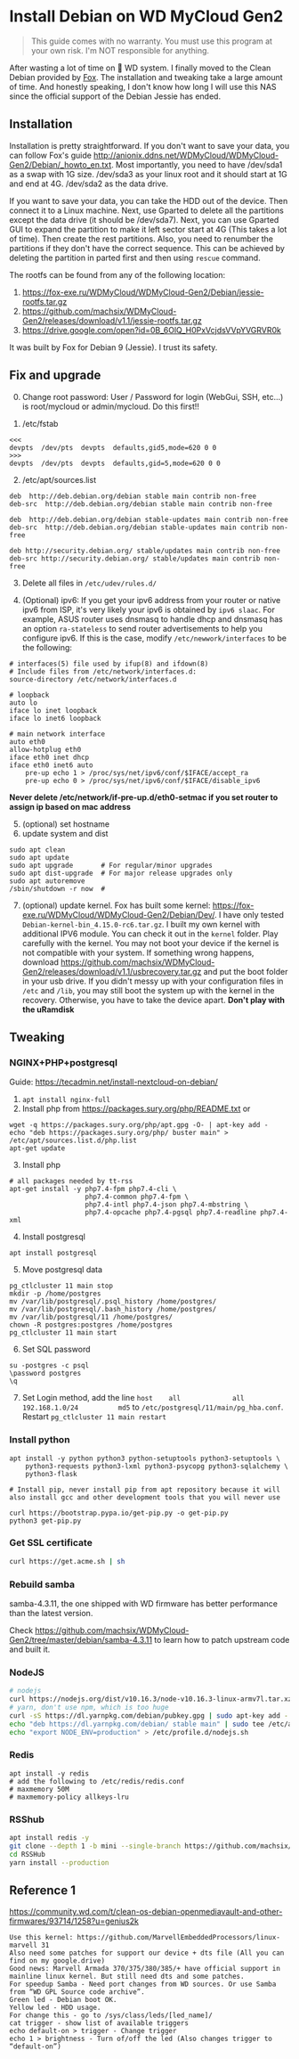 # Install Debian on WD MyCloud Gen2

> This guide comes with no warranty. You must use this program at your own risk. I'm NOT responsible for anything.

After wasting a lot of time on :shit: WD system. I finally moved to the Clean Debian provided by [Fox](https://community.wd.com/t/clean-os-debian-openmediavault-and-other-firmwares/93714). The installation and tweaking take a large amount of time. And honestly speaking, I don't know how long I will use this NAS since the official support of the Debian Jessie has ended.

## Installation

Installation is pretty straightforward. If you don't want to save your data, you can follow Fox's guide http://anionix.ddns.net/WDMyCloud/WDMyCloud-Gen2/Debian/_howto_en.txt. Most importantly, you need to have /dev/sda1 as a swap with 1G size. /dev/sda3 as your linux root and it should start at 1G and end at 4G. /dev/sda2 as the data drive.

If you want to save your data, you can take the HDD out of the device. Then connect it to a Linux machine. Next, use Gparted to delete all the partitions except the data drive (it should be /dev/sda7). Next, you can use Gparted GUI to expand the partition to make it left sector start at 4G (This takes a lot of time). Then create the rest partitions. Also, you need to renumber the partitions if they don't have the correct sequence. This can be achieved by deleting the partition in parted first and then using `rescue` command.

The rootfs can be found from any of the following location:

1. https://fox-exe.ru/WDMyCloud/WDMyCloud-Gen2/Debian/jessie-rootfs.tar.gz
2. https://github.com/machsix/WDMyCloud-Gen2/releases/download/v1.1/jessie-rootfs.tar.gz
3. https://drive.google.com/open?id=0B_6OlQ_H0PxVcjdsVVpYVGRVR0k

It was built by Fox for Debian 9 (Jessie). I trust its safety.

## Fix and upgrade

0. Change root password: User / Password for login (WebGui, SSH, etc…) is root/mycloud or admin/mycloud. Do this first!!

1. /etc/fstab
```
<<<
devpts  /dev/pts  devpts  defaults,gid5,mode=620 0 0
>>>
devpts  /dev/pts  devpts  defaults,gid=5,mode=620 0 0
```

2. /etc/apt/sources.list
```
deb  http://deb.debian.org/debian stable main contrib non-free
deb-src  http://deb.debian.org/debian stable main contrib non-free

deb  http://deb.debian.org/debian stable-updates main contrib non-free
deb-src  http://deb.debian.org/debian stable-updates main contrib non-free

deb http://security.debian.org/ stable/updates main contrib non-free
deb-src http://security.debian.org/ stable/updates main contrib non-free
```

3. Delete  all files in `/etc/udev/rules.d/`

4. (Optional) ipv6: If you get your ipv6 address from your router or native ipv6 from ISP, it's very likely your ipv6 is obtained by `ipv6 slaac`. For example, ASUS router uses dnsmasq to handle dhcp and dnsmasq has an option `ra-stateless` to send router advertisements to help you configure ipv6. If this is the case, modify `/etc/newwork/interfaces` to be the following:
```
# interfaces(5) file used by ifup(8) and ifdown(8)
# Include files from /etc/network/interfaces.d:
source-directory /etc/network/interfaces.d

# loopback
auto lo
iface lo inet loopback
iface lo inet6 loopback

# main network interface
auto eth0
allow-hotplug eth0
iface eth0 inet dhcp
iface eth0 inet6 auto
	pre-up echo 1 > /proc/sys/net/ipv6/conf/$IFACE/accept_ra
	pre-up echo 0 > /proc/sys/net/ipv6/conf/$IFACE/disable_ipv6
```
**Never delete /etc/network/if-pre-up.d/eth0-setmac if you set router to assign ip based on mac address**

5. (optional) set hostname
6. update system and dist
```
sudo apt clean
sudo apt update
sudo apt upgrade       # For regular/minor upgrades
sudo apt dist-upgrade  # For major release upgrades only
sudo apt autoremove
/sbin/shutdown -r now  #
```
7. (optional) update kernel. Fox has built some kernel: https://fox-exe.ru/WDMyCloud/WDMyCloud-Gen2/Debian/Dev/. I have only tested `Debian-kernel-bin_4.15.0-rc6.tar.gz`. I built my own kernel with additional IPV6 module. You can check it out in the `kernel` folder. Play carefully with the kernel. You may not boot your device if the kernel is not compatible with your system. If something wrong happens, download https://github.com/machsix/WDMyCloud-Gen2/releases/download/v1.1/usbrecovery.tar.gz and put the boot folder in your usb drive. If you didn't messy up with your configuration files in `/etc` and `/lib`, you may still boot the system up with the kernel in the recovery. Otherwise, you have to take the device apart. **Don't play with the uRamdisk**


## Tweaking

### NGINX+PHP+postgresql

Guide: https://tecadmin.net/install-nextcloud-on-debian/
1. `apt install nginx-full`
2. Install php from https://packages.sury.org/php/README.txt
or
```
wget -q https://packages.sury.org/php/apt.gpg -O- | apt-key add -
echo "deb https://packages.sury.org/php/ buster main" > /etc/apt/sources.list.d/php.list
apt-get update
```

3. Install php
```
# all packages needed by tt-rss
apt-get install -y php7.4-fpm php7.4-cli \
                   php7.4-common php7.4-fpm \
                   php7.4-intl php7.4-json php7.4-mbstring \
                   php7.4-opcache php7.4-pgsql php7.4-readline php7.4-xml
```

4. Install postgresql
```
apt install postgresql
```

5. Move postgresql data
```
pg_ctlcluster 11 main stop
mkdir -p /home/postgres
mv /var/lib/postgresql/.psql_history /home/postgres/
mv /var/lib/postgresql/.bash_history /home/postgres/
mv /var/lib/postgresql/11 /home/postgres/
chown -R postgres:postgres /home/postgres
pg_ctlcluster 11 main start
```
6. Set SQL password
```
su -postgres -c psql
\password postgres
\q
```

7. Set Login method, add the line `host    all             all             192.168.1.0/24          md5` to `/etc/postgresql/11/main/pg_hba.conf`. Restart `pg_ctlcluster 11 main restart`

### Install python
```
apt install -y python python3 python-setuptools python3-setuptools \
    python3-requests python3-lxml python3-psycopg python3-sqlalchemy \
    python3-flask

# Install pip, never install pip from apt repository because it will also install gcc and other development tools that you will never use

curl https://bootstrap.pypa.io/get-pip.py -o get-pip.py
python3 get-pip.py
```

### Get SSL certificate
```bash
curl https://get.acme.sh | sh
```
### Rebuild samba

samba-4.3.11, the one shipped with WD firmware has better performance than the latest version.

Check https://github.com/machsix/WDMyCloud-Gen2/tree/master/debian/samba-4.3.11 to learn how to patch upstream code and built it.


### NodeJS
```bash
# nodejs
curl https://nodejs.org/dist/v10.16.3/node-v10.16.3-linux-armv7l.tar.xz | tar xz -C /usr/local
# yarn, don't use npm, which is too huge
curl -sS https://dl.yarnpkg.com/debian/pubkey.gpg | sudo apt-key add -
echo "deb https://dl.yarnpkg.com/debian/ stable main" | sudo tee /etc/apt/sources.list.d/yarn.list
echo "export NODE_ENV=production" > /etc/profile.d/nodejs.sh
```
### Redis
```
apt install -y redis
# add the following to /etc/redis/redis.conf
# maxmemory 50M
# maxmemory-policy allkeys-lru
```

### RSShub
```bash
apt install redis -y
git clone --depth 1 -b mini --single-branch https://github.com/machsix/RSSHub.git
cd RSSHub
yarn install --production
```

## Reference 1

https://community.wd.com/t/clean-os-debian-openmediavault-and-other-firmwares/93714/1258?u=genius2k

>
    Use this kernel: https://github.com/MarvellEmbeddedProcessors/linux-marvell 31
    Also need some patches for support our device + dts file (All you can find on my google.drive)
    Good news: Marvell Armada 370/375/380/385/+ have official support in mainline linux kernel. But still need dts and some patches.
    For speedup Samba - Need port changes from WD sources. Or use Samba from “WD GPL Source code archive”.
    Green led - Debian boot OK.
    Yellow led - HDD usage.
    For change this - go to /sys/class/leds/[led_name]/
    cat trigger - show list of available triggers
    echo default-on > trigger - Change trigger
    echo 1 > brightness - Turn of/off the led (Also changes trigger to “default-on”)
